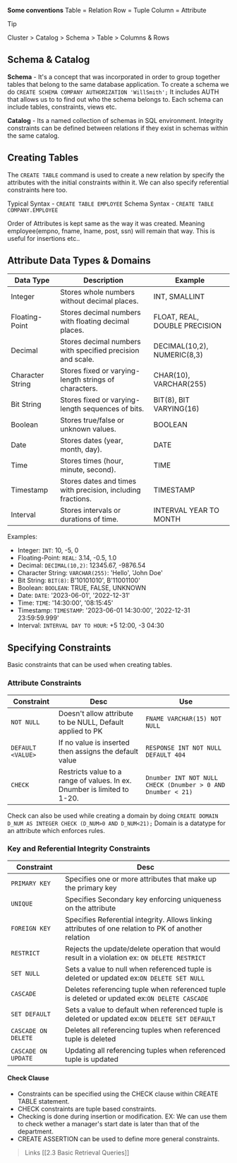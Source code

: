**Some conventions**
	Table = Relation
	Row = Tuple
	Column = Attribute

>[!tip]
>Cluster > Catalog > Schema > Table > Columns & Rows

## Schema & Catalog

**Schema** - It's a concept that was incorporated in order to group together tables that belong to the same database application.
To create a schema we do `CREATE SCHEMA COMPANY AUTHORIZATION 'WillSmith';` It includes AUTH that allows us to to find out who the schema belongs to. Each schema can include tables, constraints, views etc.

**Catalog** - Its a named collection of schemas in SQL environment. Integrity constraints can be defined between relations if they exist in schemas within the same catalog.


## Creating Tables 

The `CREATE TABLE` command is used to create a new relation by specify the attributes with the initial constraints within it. We can also specify referential constraints here too.

Typical Syntax - `CREATE TABLE EMPLOYEE`
Schema Syntax - `CREATE TABLE COMPANY.EMPLOYEE`

Order of Attributes is kept same as the way it was created. Meaning employee(empno, fname, lname, post, ssn) will remain that way. This is useful for insertions etc..


## Attribute Data Types & Domains 

|Data Type|Description|Example|
|---|---|---|
|Integer|Stores whole numbers without decimal places.|INT, SMALLINT|
|Floating-Point|Stores decimal numbers with floating decimal places.|FLOAT, REAL, DOUBLE PRECISION|
|Decimal|Stores decimal numbers with specified precision and scale.|DECIMAL(10,2), NUMERIC(8,3)|
|Character String|Stores fixed or varying-length strings of characters.|CHAR(10), VARCHAR(255)|
|Bit String|Stores fixed or varying-length sequences of bits.|BIT(8), BIT VARYING(16)|
|Boolean|Stores true/false or unknown values.|BOOLEAN|
|Date|Stores dates (year, month, day).|DATE|
|Time|Stores times (hour, minute, second).|TIME|
|Timestamp|Stores dates and times with precision, including fractions.|TIMESTAMP|
|Interval|Stores intervals or durations of time.|INTERVAL YEAR TO MONTH|

Examples:

- Integer: `INT`: 10, -5, 0
- Floating-Point: `REAL`: 3.14, -0.5, 1.0
- Decimal: `DECIMAL(10,2)`: 12345.67, -9876.54
- Character String: `VARCHAR(255)`: 'Hello', 'John Doe'
- Bit String: `BIT(8)`: B'10101010', B'11001100'
- Boolean: `BOOLEAN`: TRUE, FALSE, UNKNOWN
- Date: `DATE`: '2023-06-01', '2022-12-31'
- Time: `TIME`: '14:30:00', '08:15:45'
- Timestamp: `TIMESTAMP`: '2023-06-01 14:30:00', '2022-12-31 23:59:59.999'
- Interval: `INTERVAL DAY TO HOUR`: +5 12:00, -3 04:30


## Specifying Constraints

Basic constraints that can be used when creating tables. 

### Attribute Constraints 

|Constraint|Desc|Use|
|--|--|--|
|`NOT NULL`|Doesn't allow attribute to be NULL, Default applied to PK|`FNAME VARCHAR(15) NOT NULL`|
|`DEFAULT <VALUE>`|If no value is inserted then assigns the default value|`RESPONSE INT NOT NULL DEFAULT 404`|
|`CHECK`|Restricts value to a range of values. In ex. Dnumber is limited to 1-20. |`Dnumber INT NOT NULL CHECK (Dnumber > 0 AND Dnumber < 21)`|

Check can also be used while creating a domain by doing `CREATE DOMAIN D_NUM AS INTEGER CHECK (D_NUM>0 AND D_NUM<21);`
Domain is a datatype for an attribute which enforces rules.


### Key and Referential Integrity Constraints

|Constraint|Desc|
|--|--|
|`PRIMARY KEY`|Specifies one or more attributes that make up the primary key|
|`UNIQUE`|Specifies Secondary key enforcing uniqueness on the attribute|
|`FOREIGN KEY`|Specifies Referential integrity. Allows linking attributes of one relation to PK of another relation|
|`RESTRICT`|Rejects the update/delete operation that would result in a violation ex: `ON DELETE RESTRICT`|
|`SET NULL`|Sets a value to null when referenced tuple is deleted or updated ex:`ON DELETE SET NULL`|
|`CASCADE`|Deletes referencing tuple when referenced tuple is deleted or updated ex:`ON DELETE CASCADE`|
|`SET DEFAULT`|Sets a value to default when referenced tuple is deleted or updated ex:`ON DELETE SET DEFAULT`|
|`CASCADE ON DELETE`|Deletes all referencing tuples when referenced tuple is deleted|
|`CASCADE ON UPDATE`|Updating all referencing tuples when referenced tuple is updated|


#### Check Clause

- Constraints can be specified using the CHECK clause within CREATE TABLE statement.
- CHECK constraints are tuple based constraints.
- Checking is done during insertion or modification.
	EX: We can use them to check wether a manager's start date is later than that of the department.
- CREATE ASSERTION can be used to define more general constraints. 

>Links
	[[2.3 Basic Retrieval Queries]]